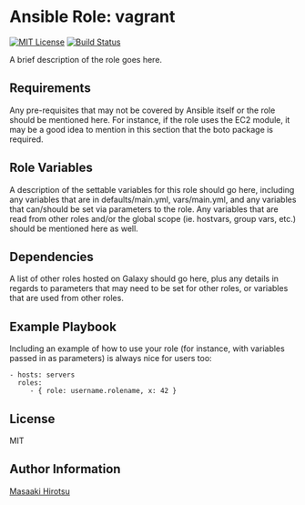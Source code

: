Ansible Role: vagrant
=======================

[![MIT License](https://img.shields.io/badge/License-MIT-blue.svg?style=flat)](https://github.com/mhiro2/ansible-role-vagrant/blob/master/LICENSE.txt)
[![Build Status](https://travis-ci.org/mhiro2/ansible-role-vagrant.svg?branch=master)](https://travis-ci.org/mhiro2/ansible-role-vagrant)

A brief description of the role goes here.

Requirements
------------

Any pre-requisites that may not be covered by Ansible itself or the role should be mentioned here. For instance, if the role uses the EC2 module, it may be a good idea to mention in this section that the boto package is required.

Role Variables
--------------

A description of the settable variables for this role should go here, including any variables that are in defaults/main.yml, vars/main.yml, and any variables that can/should be set via parameters to the role. Any variables that are read from other roles and/or the global scope (ie. hostvars, group vars, etc.) should be mentioned here as well.

Dependencies
------------

A list of other roles hosted on Galaxy should go here, plus any details in regards to parameters that may need to be set for other roles, or variables that are used from other roles.

Example Playbook
----------------

Including an example of how to use your role (for instance, with variables passed in as parameters) is always nice for users too:

    - hosts: servers
      roles:
         - { role: username.rolename, x: 42 }

License
-------

MIT

Author Information
------------------

[Masaaki Hirotsu](<mailto:hirotsu.masaaki@gmail.com>)
